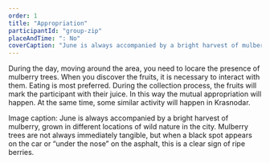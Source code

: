 ```yaml
---
order: 1
title: "Appropriation"
participantId: "group-zip"
placeAndTime: ": No"
coverCaption: "June is always accompanied by a bright harvest of mulberry, grown in different locations of wild nature in the city. Mulberry trees are not always immediately tangible, but when a black spot appears on the car or “under the nose” on the asphalt, this is a clear sign of ripe berries."
---
```


During the day, moving around the area, you need to locare the presence of mulberry trees. When you discover the fruits, it is necessary to interact with them. Eating is most preferred. During the collection process, the fruits will mark the participant with their juice. In this way the mutual appropriation will happen. At the same time, some similar activity will happen in Krasnodar.


Image caption: June is always accompanied by a bright harvest of mulberry, grown in different locations of wild nature in the city. Mulberry trees are not always immediately tangible, but when a black spot appears on the car or “under the nose” on the asphalt, this is a clear sign of ripe berries.
